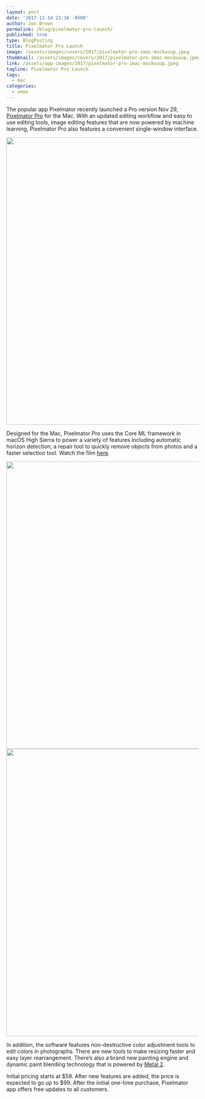 ```yaml
---
layout: post
date: '2017-12-14 21:16 -0500'
author: Jon Brown
permalink: /blog/pixelmator-pro-launch/
published: true
type: BlogPosting
title: Pixelmator Pro Launch
image: /assets/images/covers/2017/pixelmator-pro-imac-mockuuup.jpeg
thumbnail: /assets/images/covers/2017/pixelmator-pro-imac-mockuuup.jpeg
link: /assets/app-images/2017/pixelmator-pro-imac-mockuuup.jpeg
tagline: Pixelmator Pro Launch
tags:
  - mac
categories:
  - news
---
```

The popular app Pixelmator recently launched a Pro version Nov 29, [Pixelmator Pro](https://www.pixelmator.com/pro/) for the Mac. With an updated editing workflow and easy to use editing tools, image editing features that are now powered by machine learning, Pixelmator Pro also features a convenient single-window interface.

<img src="{{ site.site_cdn }}/assets/images/blog/2017/pixelmator/pixelmator_image_1.jpg" class="img-fluid rounded m-2" width="750">

Designed for the Mac, Pixelmator Pro uses the Core ML framework in macOS High Sierra to power a variety of features including automatic horizon detection, a repair tool to quickly remove objects from photos and a faster selection tool. Watch the film [here](https://www.pixelmator.com/pro/#overview-film).

<img src="{{ site.site_cdn }}/assets/images/blog/2017/pixelmator/pixelmator_image_2.jpg" class="img-fluid rounded m-2" width="750">

<img src="{{ site.site_cdn }}/assets/images/blog/2017/pixelmator/pixelmator_image_3.jpg" class="img-fluid rounded m-2" width="750">

In addition, the software features non-destructive color adjustment tools to edit colors in photographs. There are new tools to make resizing faster and easy layer rearrangement. There’s also a brand new painting engine and dynamic paint blending technology that is powered by [Metal 2](https://developer.apple.com/metal/).

Initial pricing starts at $59. After new features are added, the price is expected to go up to $99. After the initial one-time purchase, Pixelmator app offers free updates to all customers.

